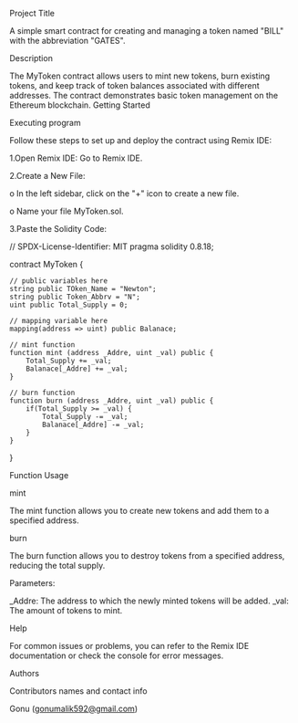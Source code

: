 Project Title

A simple smart contract for creating and managing a token named "BILL" with the abbreviation "GATES".

Description

The MyToken contract allows users to mint new tokens, burn existing tokens, and keep track of token balances associated with different addresses. The contract demonstrates basic token management on the Ethereum blockchain.
Getting Started

Executing program

Follow these steps to set up and deploy the contract using Remix IDE:

1.Open Remix IDE: Go to Remix IDE.

2.Create a New File:

o In the left sidebar, click on the "+" icon to create a new file.

o Name your file MyToken.sol.

3.Paste the Solidity Code:

// SPDX-License-Identifier: MIT
pragma solidity 0.8.18;

contract MyToken {

    // public variables here
    string public TOken_Name = "Newton";
    string public Token_Abbrv = "N";
    uint public Total_Supply = 0;
    
    // mapping variable here
    mapping(address => uint) public Balanace;

    // mint function
    function mint (address _Addre, uint _val) public {
        Total_Supply += _val;
        Balanace[_Addre] += _val;
    }

    // burn function
    function burn (address _Addre, uint _val) public {
        if(Total_Supply >= _val) {
            Total_Supply -= _val;
            Balanace[_Addre] -= _val;
        }
    }
}

Function Usage

mint

The mint function allows you to create new tokens and add them to a specified address.

burn

The burn function allows you to destroy tokens from a specified address, reducing the total supply.

Parameters:

_Addre: The address to which the newly minted tokens will be added. _val: The amount of tokens to mint.

Help

For common issues or problems, you can refer to the Remix IDE documentation or check the console for error messages.

Authors

Contributors names and contact info

Gonu (gonumalik592@gmail.com)
